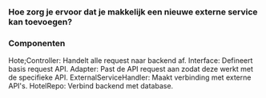 ### Hoe zorg je ervoor dat je makkelijk een nieuwe externe service kan toevoegen?

### Componenten
Hote;Controller: Handelt alle request naar backend af.
Interface: Defineert basis request API.
Adapter: Past de API request aan zodat deze werkt met de specifieke API.
ExternalServiceHandler: Maakt verbinding met externe API's.
HotelRepo: Verbind backend met database.